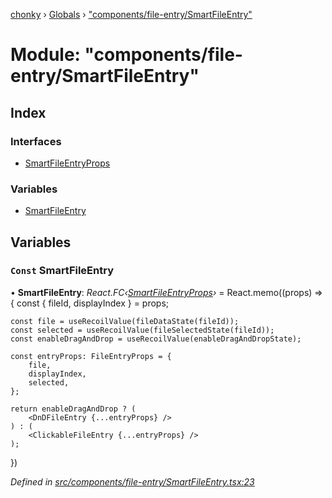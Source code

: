[chonky](../README.md) › [Globals](../globals.md) › ["components/file-entry/SmartFileEntry"](_components_file_entry_smartfileentry_.md)

# Module: "components/file-entry/SmartFileEntry"

## Index

### Interfaces

* [SmartFileEntryProps](../interfaces/_components_file_entry_smartfileentry_.smartfileentryprops.md)

### Variables

* [SmartFileEntry](_components_file_entry_smartfileentry_.md#const-smartfileentry)

## Variables

### `Const` SmartFileEntry

• **SmartFileEntry**: *React.FC‹[SmartFileEntryProps](../interfaces/_components_file_entry_smartfileentry_.smartfileentryprops.md)›* = React.memo((props) => {
    const { fileId, displayIndex } = props;

    const file = useRecoilValue(fileDataState(fileId));
    const selected = useRecoilValue(fileSelectedState(fileId));
    const enableDragAndDrop = useRecoilValue(enableDragAndDropState);

    const entryProps: FileEntryProps = {
        file,
        displayIndex,
        selected,
    };

    return enableDragAndDrop ? (
        <DnDFileEntry {...entryProps} />
    ) : (
        <ClickableFileEntry {...entryProps} />
    );
})

*Defined in [src/components/file-entry/SmartFileEntry.tsx:23](https://github.com/TimboKZ/Chonky/blob/2de2c80/src/components/file-entry/SmartFileEntry.tsx#L23)*
